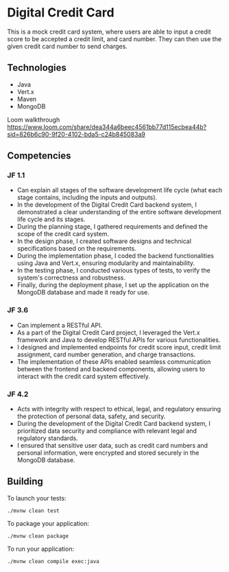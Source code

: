 # Digital Credit Card

This is a mock credit card system, where users are able to input a credit score to be accepted a credit limit, and card number. They can then use the given credit card number to send charges.

## Technologies
- Java
- Vert.x
- Maven
- MongoDB

Loom walkthrough https://www.loom.com/share/dea344a6beec4561bb77d115ecbea44b?sid=826b6c90-9f20-4102-bda5-c24b845083a9

## Competencies

### JF 1.1

- Can explain all stages of the software development life cycle (what each stage contains, including the inputs and outputs).
- In the development of the Digital Credit Card backend system, I demonstrated a clear understanding of the entire software development life cycle and its stages.
- During the planning stage, I gathered requirements and defined the scope of the credit card system.
- In the design phase, I created software designs and technical specifications based on the requirements.
- During the implementation phase, I coded the backend functionalities using Java and Vert.x, ensuring modularity and maintainability.
- In the testing phase, I conducted various types of tests, to verify the system's correctness and robustness.
- Finally, during the deployment phase, I set up the application on the MongoDB database and made it ready for use.

### JF 3.6
- Can implement a RESTful API.
- As a part of the Digital Credit Card project, I leveraged the Vert.x framework and Java to develop RESTful APIs for various functionalities.
- I designed and implemented endpoints for credit score input, credit limit assignment, card number generation, and charge transactions.
- The implementation of these APIs enabled seamless communication between the frontend and backend components, allowing users to interact with the credit card system effectively.

### JF 4.2
- Acts with integrity with respect to ethical, legal, and regulatory ensuring the protection of personal data, safety, and security.
- During the development of the Digital Credit Card backend system, I prioritized data security and compliance with relevant legal and regulatory standards.
- I ensured that sensitive user data, such as credit card numbers and personal information, were encrypted and stored securely in the MongoDB database.

## Building

To launch your tests:
```
./mvnw clean test
```

To package your application:
```
./mvnw clean package
```

To run your application:
```
./mvnw clean compile exec:java
```



